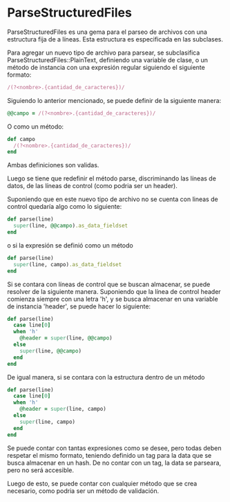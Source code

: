 # ParseStructuredFiles

ParseStructuredFiles es una gema para el parseo de archivos con una estructura fija de a líneas.
Esta estructura es especificada en las subclases.

Para agregar un nuevo tipo de archivo para parsear, se subclasifica ParseStructuredFiles::PlainText, definiendo una variable de clase, o un método de instancia con una expresión regular siguiendo el siguiente formato:

```ruby
/(?<nombre>.{cantidad_de_caracteres})/
```

Siguiendo lo anterior mencionado, se puede definir de la siguiente manera:

```ruby
@@campo = /(?<nombre>.{cantidad_de_caracteres})/
```

O como un método:

```ruby
def campo
  /(?<nombre>.{cantidad_de_caracteres})/
end
```

Ambas definiciones son validas.

Luego se tiene que redefinir el método parse, discriminando las líneas de datos, de las líneas de control (como podria ser un header).

Suponiendo que en este nuevo tipo de archivo no se cuenta con lineas de control quedaría algo como lo siguiente:

```ruby
def parse(line)
  super(line, @@campo).as_data_fieldset
end
```

o si la expresión se definió como un método

```ruby
def parse(line)
  super(line, campo).as_data_fieldset
end
```

Si se contara con líneas de control que se buscan almacenar, se puede resolver de la siguiente manera. Suponiendo que la línea de control header comienza siempre con una letra 'h', y se busca almacenar en una variable de instancia 'header', se puede hacer lo siguiente:

```ruby
def parse(line)
  case line[0]
  when 'h'
    @header = super(line, @@campo)
  else
    super(line, @@campo)
  end
end
  ```
  
  De igual manera, si se contara con la estructura dentro de un método
  
  ```ruby
  def parse(line)
    case line[0]
    when 'h'
      @header = super(line, campo)
    else
      super(line, campo)
    end
  end
  ```
  
  Se puede contar con tantas expresiones como se desee, pero todas deben respetar el mismo formato, teniendo definido un tag para la data que se busca almacenar en un hash.
  De no contar con un tag, la data se parseara, pero no será accesible.
  
  Luego de esto, se puede contar con cualquier método que se crea necesario, como podria ser un método de validación.
